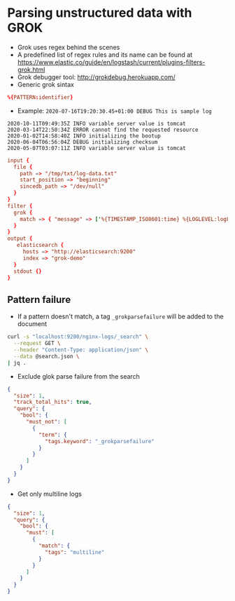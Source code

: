 # Parsing unstructured data with GROK

- Grok uses regex behind the scenes
- A predefined list of regex rules and its name can be found at <https://www.elastic.co/guide/en/logstash/current/plugins-filters-grok.html>
- Grok debugger tool: <http://grokdebug.herokuapp.com/>
- Generic grok sintax

```conf
%{PATTERN:identifier}
```

- Example: `2020-07-16T19:20:30.45+01:00 DEBUG This is sample log`

```log
2020-10-11T09:49:35Z INFO variable server value is tomcat
2020-03-14T22:50:34Z ERROR cannot find the requested resource
2020-01-02T14:58:40Z INFO initializing the bootup
2020-06-04T06:56:04Z DEBUG initializing checksum
2020-05-07T03:07:11Z INFO variable server value is tomcat
```

```conf
input {
  file {
    path => "/tmp/txt/log-data.txt"
    start_position => "beginning"
    sincedb_path => "/dev/null"
  }
}
filter {
  grok {
    match => { "message" => ['%{TIMESTAMP_ISO8601:time} %{LOGLEVEL:logLevel} %{GREEDYDATA:logMessage}'] }
  }
}
output {
   elasticsearch {
     hosts => "http://elasticsearch:9200"
     index => "grok-demo"
  }
  stdout {}
}
```

## Pattern failure

- If a pattern doesn't match, a tag `_grokparsefailure` will be added to the document

```sh
curl -s "localhost:9200/nginx-logs/_search" \
  --request GET \
  --header "Content-Type: application/json" \
  --data @search.json \
| jq .
```

- Exclude glok parse failure from the search

```json
{
  "size": 1,
  "track_total_hits": true,
  "query": {
    "bool": {
      "must_not": [
        {
          "term": {
            "tags.keyword": "_grokparsefailure"
          }
        }
      ]
    }
  }
}
```

- Get only multiline logs

```json
{
  "size": 1,
  "query": {
    "bool": {
      "must": [
        {
          "match": {
            "tags": "multiline"
          }
        }
      ]
    }
  }
}
```
